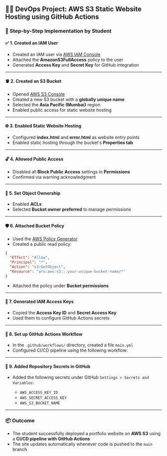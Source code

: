 ## 🧑‍🎓 DevOps Project: AWS S3 Static Website Hosting using GitHub Actions

### 🔧 Step-by-Step Implementation by Student

#### ✅ 1. Created an IAM User

* Created an IAM user via [AWS IAM Console](https://console.aws.amazon.com/iam/)
* Attached the **AmazonS3FullAccess** policy to the user
* Generated **Access Key** and **Secret Key** for GitHub integration

---

#### 🪣 2. Created an S3 Bucket

* Opened [AWS S3 Console](https://s3.console.aws.amazon.com)
* Created a new S3 bucket with a **globally unique name**
* Selected the **Asia Pacific (Mumbai)** region
* Enabled public access for static website hosting

---

#### 🌐 3. Enabled Static Website Hosting

* Configured **index.html** and **error.html** as website entry points
* Enabled static hosting through the bucket's **Properties tab**

---

#### 🔓 4. Allowed Public Access

* Disabled all **Block Public Access** settings in **Permissions**
* Confirmed via warning acknowledgment

---

#### 👥 5. Set Object Ownership

* Enabled **ACLs**
* Selected **Bucket owner preferred** to manage permissions

---

#### 🛡 6. Attached Bucket Policy

* Used the [AWS Policy Generator](https://awspolicygen.s3.amazonaws.com/policygen.html)
* Created a public read policy:

```json
{
  "Effect": "Allow",
  "Principal": "*",
  "Action": "s3:GetObject",
  "Resource": "arn:aws:s3:::your-unique-bucket-name/*"
}
```

* Attached the policy under **Bucket permissions**

---

#### 🔑 7. Generated IAM Access Keys

* Copied the **Access Key ID** and **Secret Access Key**
* Used them to configure GitHub Actions secrets

---

#### 🚀 8. Set up GitHub Actions Workflow

* In the `.github/workflows/` directory, created a file `main.yml`
* Configured CI/CD pipeline using the following workflow:


---

#### 🔐 9. Added Repository Secrets in GitHub

* Added the following secrets under GitHub `Settings > Secrets and Variables`:

  * `AWS_ACCESS_KEY_ID`
  * `AWS_SECRET_ACCESS_KEY`
  * `AWS_S3_BUCKET_NAME`

---

### 📦 Outcome

* The student successfully deployed a portfolio website on **AWS S3** using a **CI/CD pipeline with GitHub Actions**
* The site updates automatically whenever code is pushed to the `main` branch
